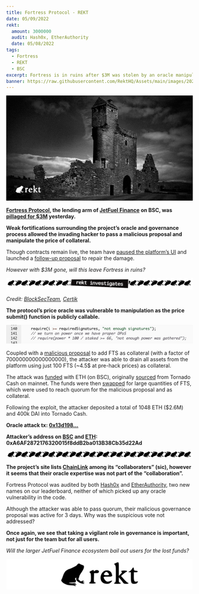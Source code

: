 ```yaml
---
title: Fortress Protocol - REKT
date: 05/09/2022
rekt:
  amount: 3000000
  audit: Hash0x, EtherAuthority
  date: 05/08/2022
tags:
  - Fortress  
  - REKT
  - BSC
excerpt: Fortress is in ruins after $3M was stolen by an oracle manipulation and malicious governance act. The UI is paused, but the contracts remain live. Will Fortress's ecosystem bail out users for the lost funds?
banner: https://raw.githubusercontent.com/RektHQ/Assets/main/images/2022/05/fortress-header.png
---
```

![](https://raw.githubusercontent.com/RektHQ/Assets/main/images/2022/05/fortress-header.png)

**[Fortress Protocol](https://fortress.loans/), the lending arm of [JetFuel Finance](https://jetfuel.finance/vaults) on BSC, was [pillaged for $3M](https://twitter.com/Fortressloans/status/1523495202115051520) yesterday.**

**Weak fortifications surrounding the project’s oracle and governance process allowed the invading hacker to pass a malicious proposal and manipulate the price of collateral.**

Though contracts remain live, the team have [paused the platform’s UI](https://twitter.com/Jetfuelfinance/status/1523555687468793856) and launched a [follow-up proposal](https://bsc.fortress.loans/vote/proposal/12) to repair the damage.

_However with $3M gone, will this leave Fortress in ruins?_

![](https://raw.githubusercontent.com/RektHQ/Assets/main/images/2021/09/rekt-investigates-linebreak.png)

_Credit: [BlockSecTeam](https://twitter.com/BlockSecTeam/status/1523530484877209600), [Certik](https://twitter.com/certikalert/status/1523529765969444864)_

**The protocol’s price oracle was vulnerable to manipulation as the price submit() function is publicly callable.**

![](https://raw.githubusercontent.com/RektHQ/Assets/main/images/2022/05/fortress-code.png)

Coupled with a [malicious proposal](https://bsc.fortress.loans/vote/proposal/11) to add FTS as collateral (with a factor of 700000000000000000), the attacker was able to drain all assets from the platform using just 100 FTS (~4.5$ at pre-hack prices) as collateral.

The attack was [funded](https://bscscan.com/tx/0xd253c7c22a5a526e6240d315f95d6b525828ae0632df7f711c363d1960c6a2cb) with ETH (on BSC), originally [sourced](https://etherscan.io/tx/0x1f1b43b6a56698af777c8c8b7e70eb77f10ff08bd8518c1685b9c19528e3daa5) from Tornado Cash on mainnet. The funds were then [swapped](https://etherscan.io/tx/0x1f1b43b6a56698af777c8c8b7e70eb77f10ff08bd8518c1685b9c19528e3daa5) for large quantities of FTS, which were used to reach quorum for the malicious proposal and as collateral.

Following the exploit, the attacker deposited a total of 1048 ETH ($2.6M) and 400k DAI into Tornado Cash.

**Oracle attack tx: [0x13d198…](https://bscscan.com/tx/0x13d19809b19ac512da6d110764caee75e2157ea62cb70937c8d9471afcb061bf)**

**Attacker’s address on [BSC](https://bscscan.com/address/0xA6AF2872176320015f8ddB2ba013B38Cb35d22Ad) and [ETH](https://etherscan.io/address/0xA6AF2872176320015f8ddB2ba013B38Cb35d22Ad): 
0xA6AF2872176320015f8ddB2ba013B38Cb35d22Ad**

![](https://raw.githubusercontent.com/RektHQ/Assets/main/images/2021/03/rekt-linebreak.png)

**The project’s site lists [ChainLink](https://chain.link/) among its “collaboraters” (sic), however it seems that their oracle expertise was not part of the “collaboration”.**

Fortress Protocol was audited by both [Hash0x](https://fortress.loans/audit_hash0x.pdf) and [EtherAuthority](https://fortress.loans/audit_etherautherity.pdf), two new names on our leaderboard, neither of which picked up any oracle vulnerability in the code.

Although the attacker was able to pass quorum, their malicious governance proposal was active for 3 days. Why was the suspicious vote not addressed?

**Once again, we see that taking a vigilant role in governance is important, not just for the team but for all users.**

_Will the larger JetFuel Finance ecosystem bail out users for the lost funds?_

![](https://raw.githubusercontent.com/RektHQ/Assets/main/images/2021/08/rekt-outline-conc.png)
